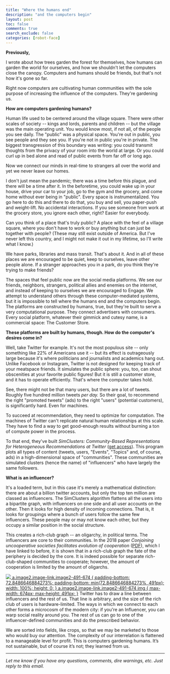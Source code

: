 ```yaml
---
title: "Where the humans end"
description: "and the computers begin"
layout: post
toc: false
comments: true
search_exclude: false
categories: [robot-face]
---
```

**Previously,**

I wrote about how trees garden the forest for themselves, how humans can garden the world for ourselves, and how we shouldn't let the computers close the canopy. Computers and humans should be friends, but that's not how it's gone so far. 

Right now computers are cultivating human communities with the sole purpose of increasing the influence of the computers. They're gardening us.

**How are computers gardening humans?**

Human life used to be centered around the village square. There were other scales of society -- kings and lords, parents and children -- but the village was the main operating unit. You would know most, if not all, of the people you see daily. The "public" was a physical space. You're out in public, you see people and they see you. If you're not in public you're in private. The biggest transgression of this boundary was writing: you could transmit thoughts from the privacy of your room into the world at large. Or you could curl up in bed alone and read of public events from far off or long ago.

Now we connect our minds in real-time to strangers all over the world and yet we never leave our homes. 

I don't just mean the pandemic; there was a time before this plague, and there will be a time after it. In the beforetime, you could wake up in your house, drive your car to your job, go to the gym and the grocery, and come home without ever being in "public". Every space is instrumentalized. You go here to do this and there to do that, you buy and sell, you paper-push and weight-lift. No accidental interactions. If you see someone from work at the grocery store, you ignore each other, right? Easier for everybody.

Can you think of a place that's truly public? A place with the feel of a village square, where you don't have to work or buy anything but can just be together with people? (These may still exist outside of America. But I've never left this country, and I might not make it out in my lifetime, so I'll write what I know.)

We have parks, libraries and mass transit. That's about it. And in all of these places we are encouraged to be quiet, keep to ourselves, leave other people alone. If a stranger approaches you in a park, do you think they're trying to make friends?

The spaces that feel public now are the social media platforms. We see our friends, neighbors, strangers, political allies and enemies on the internet, and instead of keeping to ourselves we are encouraged to Engage. We attempt to understand others through these computer-mediated systems, but it is impossible to tell where the humans end and the computers begin. The platforms are constructed by humans, true, but they're built to serve a very computational purpose. They connect advertisers with consumers. Every social platform, whatever their gimmick and cutesy name, is a commercial space: The Customer Store.

**These platforms are built by humans, though. How do the computer's desires come in?**

Well, take Twitter for example. It's not the most populous site -- only something like 22% of Americans use it -- but its effect is outrageously large because it's where politicians and journalists and academics hang out. Unlike Facebook or Instagram, Twitter is not designed for keeping track of your meatspace friends. It simulates the public sphere: you, too, can shout obscenities at your favorite public figures! But it is still a customer store, and it has to operate efficiently. That's where the computer takes hold.

See, there might not be that many users, but there are a lot of tweets. Roughly five hundred million tweets *per day.* So their goal, to recommend the right "promoted tweets" (ads) to the right "users" (potential customers), is significantly hard. Even for machines. 

To succeed at recommendation, they need to optimize for computation. The machines of Twitter can't replicate natural human relationships at this scale. They have to find a way to get good-enough results without burning a ton of compute power in the process.

To that end, they've built *SimClusters: Community-Based Representations for Heterogeneous Recommendations at Twitter* ([get access](https://www.kdd.org/kdd2020/accepted-papers/view/simclusters-community-based-representations-for-heterogeneous-recommendatio)). This program plots all types of content (tweets, users, "Events", "Topics" and, of course, ads) in a high-dimensional space of "communities". These communities are simulated clusters (hence the name) of "influencers" who have largely the same followers. 

**What is an influencer?**

It's a loaded term, but in this case it's merely a mathematical distinction: there are about a billion twitter accounts, but only the top ten million are classed as influencers. The SimClusters algorithm flattens all the users into a bipartite graph, with influencers on one side and all user accounts on the other. Then it looks for high density of incoming connections. That is, it looks for groupings where a bunch of users follow the same few influencers. These people may or may not know each other, but they occupy a similar position in the social structure. 

This creates a rich-club graph -- an oligarchy, in political terms. The influencers are core to their communities. In the 2018 paper *Conjoining uncooperative societies facilitates evolution of cooperation* ([PDF](https://arxiv.org/pdf/1805.12215.pdf)), which I have linked to before, it is shown that in a rich-club graph the fate of the periphery is decided by the core. It is indeed possible for separate rich-club-shaped communities to cooperate; however, the amount of cooperation is limited by the amount of oligarchs. 

[![](https://bucketeer-e05bbc84-baa3-437e-9518-adb32be77984.s3.amazonaws.com/public/images/3cc71db3-0d6d-4661-9635-769da88f8bf7_674x491.png)
 a.image2.image-link.image2-491-674 {
 padding-bottom: 72.8486646884273%;
 padding-bottom: min(72.8486646884273%, 491px);
 width: 100%;
 height: 0;
 }
 a.image2.image-link.image2-491-674 img {
 max-width: 674px;
 max-height: 491px;
 }](https://cdn.substack.com/image/fetch/f_auto,q_auto:good,fl_progressive:steep/https%3A%2F%2Fbucketeer-e05bbc84-baa3-437e-9518-adb32be77984.s3.amazonaws.com%2Fpublic%2Fimages%2F3cc71db3-0d6d-4661-9635-769da88f8bf7_674x491.png) Twitter has to draw a line between influencers and the rest of us. That line is arbitrary, and the size of the rich club of users is hardware-limited. The ways in which we connect to each other forms a microcosm of the modern city: if you're an Influencer, you can warp social reality around you. The rest of us can go to one of the influencer-defined communities and do the prescribed behavior.

We are sorted into fields, like crops, so that we may be marketed to those who would buy our attention. The complexity of our interrelation is flattened to a manageable level for profit. This is computers gardening humans. It’s not sustainable, but of course it’s not; they learned from us.



---

*Let me know if you have any questions, comments, dire warnings, etc. Just reply to this email.*

